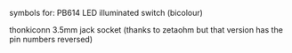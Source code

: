 symbols for:
PB614 LED illuminated switch (bicolour)

thonkiconn 3.5mm jack socket (thanks to zetaohm but that version has the pin numbers reversed)
